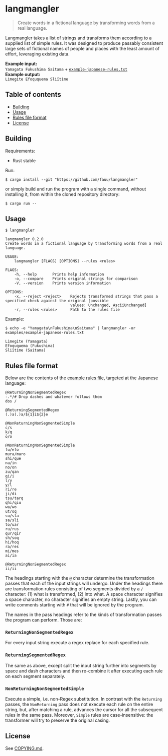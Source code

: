 # langmangler

> Create words in a fictional language by transforming words from a real language.

Langmangler takes a list of strings and transforms them according to a supplied list of simple rules. It was designed to produce passably consistent large sets of fictional names of people and places with the least amount of effort, leveraging existing data.

**Example input:**<br>
`Yamagata Fukushima Saitama` + [`example-japanese-rules.txt`](#rules-file-format)<br>
**Example output:**<br>
`Limegite Efoququema Sliītime`

## Table of contents

- [Building](#building)
- [Usage](#usage)
- [Rules file format](#rules-file-format)
- [License](#license)

## Building

Requirements:

- Rust stable

Run:

```
$ cargo install --git "https://github.com/fauu/langmangler"
```

or simply build and run the program with a single command, without installing it, from within the cloned repository directory:

```
$ cargo run --
```

## Usage

```
$ langmangler

langmangler 0.2.0
Create words in a fictional language by transforming words from a real language.

USAGE:
    langmangler [FLAGS] [OPTIONS] --rules <rules>

FLAGS:
    -h, --help       Prints help information
    -o, --compare    Prints original strings for comparison
    -V, --version    Prints version information

OPTIONS:
    -x, --reject <reject>    Rejects transformed strings that pass a specified check against the original [possible
                             values: Unchanged, AsciiUnchanged]
    -r, --rules <rules>      Path to the rules file
```

Example:

```
$ echo -e "Yamagata\nFukushima\nSaitama" | langmangler -or examples/example-japanese-rules.txt

Limegite (Yamagata)
Efoququema (Fukushima)
Sliītime (Saitama)
```

## Rules file format

Below are the contents of the [example rules file](/examples/example-japanese-rules.txt), targeted at the Japanese language:

```
@ReturningNonSegmentedRegex
-.*/# Drop dashes and whatever follows them
dos /

@ReturningSegmentedRegex
(.)a(.)a/${1}i${2}e

@NonReturningNonSegmentedSimple
c/s
k/q
ō/o

@NonReturningNonSegmentedSimple
fu/efo
mura/maro
shi/que
na/in
no/on
zu/qan
qi/i
l/y
y/l
ri/re
ji/di
tsu/tarq
qhi/qiu
wa/wo
ut/oq
su/sla
sa/sli
to/uar
ru/rus
qur/qir
sh/soq
hi/hoq
ra/res
mi/mes
ai/ia

@ReturningNonSegmentedRegex
ii/iī
```

The headings starting with the `@` character determine the transformation passes that each of the input strings will undergo. Under the headings there are transformation rules consisting of two segments divided by a `/` character: (1) what is transformed, (2) into what. A space character signifies a space character, no character signifies an empty string. Lastly, you can write comments starting with `#` that will be ignored by the program.

The names in the pass headings refer to the kinds of transformation passes the program can perform. Those are:

### `ReturningNonSegmentedRegex`

For every input string execute a regex replace for each specified rule.

### `ReturningSegmentedRegex`

The same as above, except split the input string further into segments by space and dash characters and then re-combine it after executing each rule on each segment separately.

### `NonReturningNonSegmentedSimple`

Execute a simple, i.e. non-Regex substitution. In contrast with the `Returning` passes, the `NonReturning` pass does not execute each rule on the entire string, but, after matching a rule, advances the cursor for all the subsequent rules in the same pass. Moreover, `Simple` rules are case-insensitive: the transformer will try to preserve the original casing.

## License

See [COPYING.md](COPYING.md).
